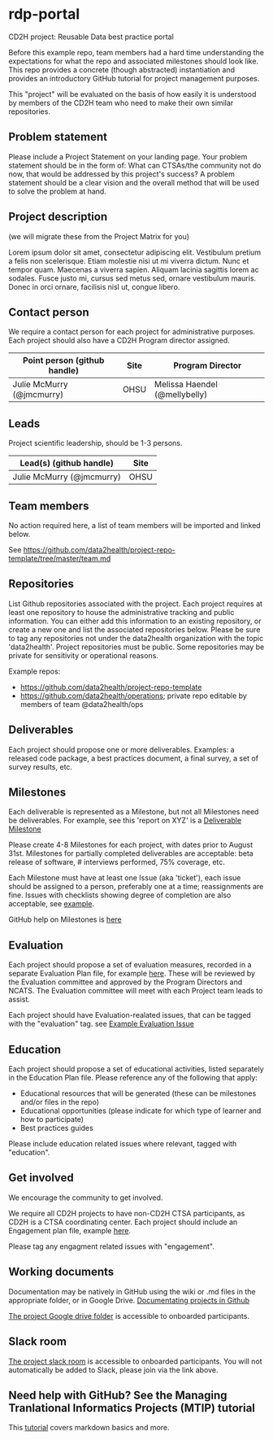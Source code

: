 # rdp-portal

CD2H project: Reusable Data best practice portal

Before this example repo, team members had a hard time understanding the expectations for what the repo and associated milestones should look like. This repo provides a concrete (though abstracted) instantiation and provides an introductory GitHub tutorial for project management purposes. 

This "project" will be evaluated on the basis of how easily it is understood by members of the CD2H team who need to make their own similar repositories. 

## Problem statement
Please include a Project Statement on your landing page. Your problem statement should be in the form of: What can CTSAs/the community not do now, that would be addressed by this project's success? A problem statement should be a clear vision and the overall method that will be used to solve the problem at hand. 

## Project description
(we will migrate these from the Project Matrix for you)

Lorem ipsum dolor sit amet, consectetur adipiscing elit. Vestibulum pretium a felis non scelerisque. Etiam molestie nisi ut mi viverra dictum. Nunc et tempor quam. Maecenas a viverra sapien. Aliquam lacinia sagittis lorem ac sodales. Fusce justo mi, cursus sed metus sed, ornare vestibulum mauris. Donec in orci ornare, facilisis nisl ut, congue libero.

## Contact person

We require a contact person for each project for administrative purposes. Each project should also have a CD2H Program director assigned.

Point person (github handle) | Site | Program Director
----------|--------------|---------------
Julie McMurry (@jmcmurry) | OHSU | Melissa Haendel (@mellybelly)

## Leads 

Project scientific leadership, should be 1-3 persons. 

Lead(s) (github handle) | Site
----------|--------------|
Julie McMurry (@jmcmurry) | OHSU 


## Team members 

No action required here, a list of team members will be imported and linked below.

See https://github.com/data2health/project-repo-template/tree/master/team.md

## Repositories

List Github repositories associated with the project. Each project requires at least one repository to house the administrative tracking and public information. You can either add this information to an existing repository, or create a new one and list the associated repositories below. Please be sure to tag any repositories not under the data2health organization with the topic 'data2health'. Project repositories must be public. Some repositories may be private for sensitivity or operational reasons. 

Example repos:
- https://github.com/data2health/project-repo-template
- https://github.com/data2health/operations; private repo editable by members of team @data2health/ops

## Deliverables
Each project should propose one or more deliverables. Examples: a released code package, a best practices document, a final survey, a set of survey results, etc.

## Milestones 
Each deliverable is represented as a Milestone, but not all Milestones need be deliverables. For example, see this 'report on XYZ' is a [Deliverable Milestone](https://github.com/data2health/project-repo-template/milestone/2)

Please create 4-8 Milestones for each project, with dates prior to August 31st.  Milestones for partially completed deliverables are acceptable: beta release of software, # interviews performed, 75% coverage, etc. 

Each Milestone must have at least one Issue (aka 'ticket'), each issue should be assigned to a person, preferably one at a time; reassignments are fine. Issues with checklists showing degree of completion are also acceptable, see [example](https://github.com/data2health/project-repo-template/issues/2).

GitHub help on Milestones is [here](https://help.github.com/articles/creating-and-editing-milestones-for-issues-and-pull-requests/)

## Evaluation
Each project should propose a set of evaluation measures, recorded in a separate Evaluation Plan file, for example [here](https://github.com/data2health/project-repo-template/blob/master/evaluation.md). These will be reviewed by the Evaluation committee and approved by the Program Directors and NCATS. The Evaluation committee will meet with each Project team leads to assist. 

Each project should have Evaluation-realated issues, that can be tagged with the "evaluation" tag. see [Example Evaluation Issue](https://github.com/data2health/project-repo-template/issues/5)

## Education
Each project should propose a set of educational activities, listed separately in the Education Plan file. 
Please reference any of the following that apply: 
- Educational resources that will be generated (these can be milestones and/or files in the repo)
- Educational opportunities (please indicate for which type of learner and how to participate)
- Best practices guides

Please include education related issues where relevant, tagged with "education". 

## Get involved
We encourage the community to get involved. 

We require all CD2H projects to have non-CD2H CTSA participants, as CD2H is a CTSA coordinating center. Each project should include an Engagement plan file, example [here](https://github.com/data2health/project-repo-template/blob/master/engagement.md). 

Please tag any engagment related issues with "engagement".

## Working documents
Documentation may be natively in GitHub using the wiki or .md files in the appropriate folder, or in Google Drive.
[Documentating projects in Github](https://guides.github.com/features/wikis/)

[The project Google drive folder](https://drive.google.com/drive/u/0/folders/1vLp-H32KTNobiZF2cK82At90S6dVJNUf) is accessible to onboarded participants. 

## Slack room
[The project slack room](https://cd2h.slack.com/messages/C9D9SQWEQ) is accessible to onboarded participants. You will not automatically be added to Slack, please join via the link above.

## Need help with GitHub? See the Managing Tranlational Informatics Projects (MTIP) tutorial

This [tutorial](https://data2health.github.io/mtip-tutorial/lessons/Lesson5.html) covers markdown basics and more.
